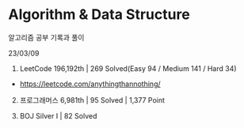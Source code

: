 # Algorithm & Data Structure

알고리즘 공부 기록과 풀이

23/03/09

1. LeetCode 196,192th | 269 Solved(Easy 94 / Medium 141 / Hard 34)
- https://leetcode.com/anythingthannothing/

2. 프로그래머스 6,981th | 95 Solved | 1,377 Point

3. BOJ Silver I | 82 Solved